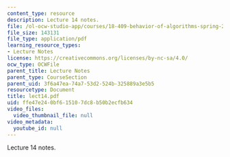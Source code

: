 ```yaml
---
content_type: resource
description: Lecture 14 notes.
file: /ol-ocw-studio-app/courses/18-409-behavior-of-algorithms-spring-2002/ffe47e240bf615107dc8b50b2ecfb634_lect14.pdf
file_size: 143131
file_type: application/pdf
learning_resource_types:
- Lecture Notes
license: https://creativecommons.org/licenses/by-nc-sa/4.0/
ocw_type: OCWFile
parent_title: Lecture Notes
parent_type: CourseSection
parent_uid: 3f6a47ea-74a7-53d2-524b-325889a3e5b5
resourcetype: Document
title: lect14.pdf
uid: ffe47e24-0bf6-1510-7dc8-b50b2ecfb634
video_files:
  video_thumbnail_file: null
video_metadata:
  youtube_id: null
---
```

Lecture 14 notes.
